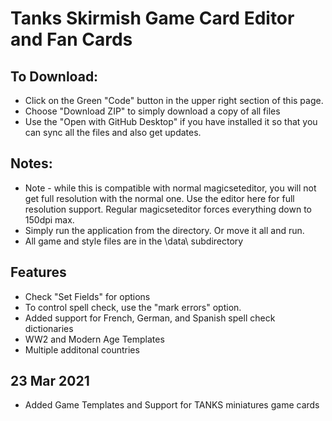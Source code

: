 # Tanks Skirmish Game Card Editor and Fan Cards

## To Download:
 * Click on the Green "Code" button in the upper right section of this page.
 * Choose "Download ZIP" to simply download a copy of all files
 * Use the "Open with GitHub Desktop" if you have installed it so that you can sync all the files and also get updates.

## Notes:
 * Note - while this is compatible with normal magicseteditor, you will not get full resolution with the normal one.
   Use the editor here for full resolution support. Regular magicseteditor forces everything down to 150dpi max.
 * Simply run the application from the directory.  Or move it all and run.
 * All game and style files are in the \data\ subdirectory

## Features
 * Check "Set Fields" for options
 * To control spell check, use the "mark errors" option.
 * Added support for French, German, and Spanish spell check dictionaries
 * WW2 and Modern Age Templates
 * Multiple additonal countries

## 23 Mar 2021
 * Added Game Templates and Support for TANKS miniatures game cards